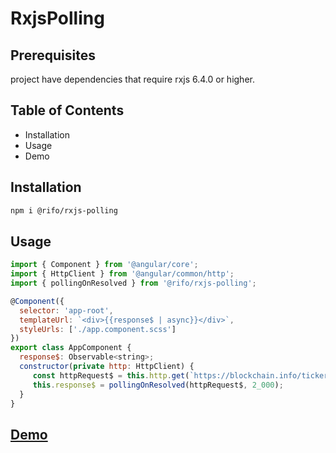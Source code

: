 # RxjsPolling


## Prerequisites
project have dependencies that require rxjs 6.4.0 or higher.

## Table of Contents

- Installation
- Usage
- Demo

## Installation
```sh
npm i @rifo/rxjs-polling 
```

## Usage
```js
import { Component } from '@angular/core';
import { HttpClient } from '@angular/common/http';
import { pollingOnResolved } from '@rifo/rxjs-polling';

@Component({
  selector: 'app-root',
  templateUrl: `<div>{{response$ | async}}</div>`,
  styleUrls: ['./app.component.scss']
})
export class AppComponent {
  response$: Observable<string>;
  constructor(private http: HttpClient) {
     const httpRequest$ = this.http.get(`https://blockchain.info/ticker`);
     this.response$ = pollingOnResolved(httpRequest$, 2_000);
  }
}
```

## [Demo](https://ofirrifo.github.io/rxjs-polling)
